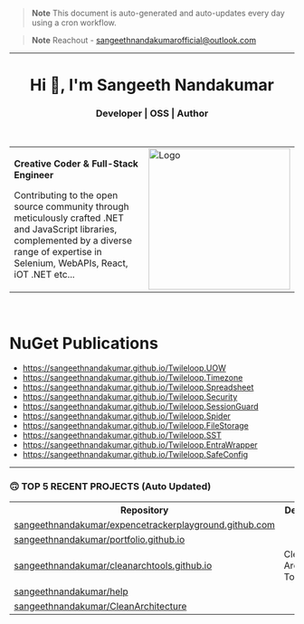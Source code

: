 > **Note**
> This document is auto-generated and auto-updates every day using a cron workflow.

> **Note**
> Reachout - sangeethnandakumarofficial@outlook.com

<hr/>

<h1 align="center">Hi 👋, I'm Sangeeth Nandakumar</h1>
<h3 align="center">Developer | OSS | Author</h3>

<br>

<table>
  <tr>
    <td>
      <p><b>Creative Coder &amp; Full-Stack Engineer</b></p>
      <p>Contributing to the open source community through meticulously crafted .NET and JavaScript libraries, complemented by a diverse range of expertise in Selenium, WebAPIs, React, iOT .NET etc...</p>
    </td>
    <td>
      <a href="https://avatars.githubusercontent.com/u/9011267?v=4">
        <img src="https://cdn.freebiesupply.com/logos/large/2x/open-source-logo-svg-vector.svg" alt="Logo" width="250">
      </a>
    </td>
  </tr>
</table>

<br>

# NuGet Publications
- https://sangeethnandakumar.github.io/Twileloop.UOW
- https://sangeethnandakumar.github.io/Twileloop.Timezone
- https://sangeethnandakumar.github.io/Twileloop.Spreadsheet
- https://sangeethnandakumar.github.io/Twileloop.Security
- https://sangeethnandakumar.github.io/Twileloop.SessionGuard
- https://sangeethnandakumar.github.io/Twileloop.Spider
- https://sangeethnandakumar.github.io/Twileloop.FileStorage
- https://sangeethnandakumar.github.io/Twileloop.SST
- https://sangeethnandakumar.github.io/Twileloop.EntraWrapper
- https://sangeethnandakumar.github.io/Twileloop.SafeConfig

---

### 🙃 TOP 5 RECENT PROJECTS (Auto Updated)

<table>
  <tr>
    <th>Repository</th>
    <th>Description</th>
  </tr>

  <tr>
    <td><a href="https://github.com/sangeethnandakumar/expencetrackerplayground.github.com">sangeethnandakumar/expencetrackerplayground.github.com</a></td>
    <td></td>
  </tr>
  <tr>
    <td><a href="https://github.com/sangeethnandakumar/portfolio.github.io">sangeethnandakumar/portfolio.github.io</a></td>
    <td></td>
  </tr>
  <tr>
    <td><a href="https://github.com/sangeethnandakumar/cleanarchtools.github.io">sangeethnandakumar/cleanarchtools.github.io</a></td>
    <td>Clean Architecture Tools</td>
  </tr>
  <tr>
    <td><a href="https://github.com/sangeethnandakumar/help">sangeethnandakumar/help</a></td>
    <td></td>
  </tr>
  <tr>
    <td><a href="https://github.com/sangeethnandakumar/CleanArchitecture">sangeethnandakumar/CleanArchitecture</a></td>
    <td></td>
  </tr>
</table>

